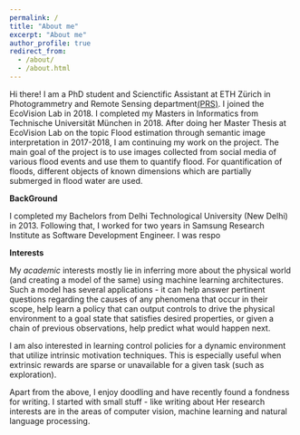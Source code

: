 ```yaml
---
permalink: /
title: "About me"
excerpt: "About me"
author_profile: true
redirect_from: 
  - /about/
  - /about.html
---
```

Hi there! I am a PhD student and Scienctific Assistant at ETH Zürich in Photogrammetry and Remote Sensing department[(PRS)](https://prs.igp.ethz.ch/). I joined the EcoVision Lab in 2018. I completed my Masters in Informatics from Technische Universität München in 2018. After doing her Master Thesis at EcoVision Lab on the topic Flood estimation through semantic image interpretation in 2017-2018, I am continuing my work on the project. The main goal of the project is to use images collected from social media of various flood events and use them to quantify flood. For quantification of floods, different objects of known dimensions which are partially submerged in flood water are used.

**BackGround**

I completed my Bachelors from Delhi Technological University (New Delhi) in 2013. Following that, I worked for two years in Samsung Research Institute as Software Development Engineer. I was respo

**Interests**

My *academic* interests mostly lie in inferring more about the physical world (and creating a model of the same) using machine 
learning architectures. Such a model has several applications - it can help answer pertinent questions regarding the causes of 
any phenomena that occur in their scope, help learn a policy that can output controls to drive the physical environment to a 
goal state that satisfies desired properties, or given a chain of previous observations, help predict what would happen next.

I am also interested in learning control policies for a dynamic environment that utilize intrinsic motivation techniques. This is 
especially useful when extrinsic rewards are sparse or unavailable for a given task (such as exploration).

Apart from the above, I enjoy doodling and have recently found a fondness for writing. I started with small stuff - like writing about
Her research interests are in the areas of computer vision, machine learning and natural language processing.
